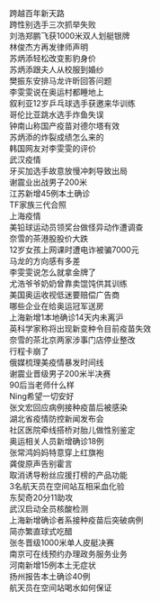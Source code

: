 跨越百年新天路  
跨性别选手三次抓举失败  
刘浩郑鹏飞获1000米双人划艇银牌  
林俊杰方再发律师声明  
苏炳添轻松改变影豹身价  
苏炳添跟夫人从校服到婚纱  
樊振东安排马龙许昕回答问题  
李雯雯说在奥运村都睡地上  
叙利亚12岁乒乓球选手获邀来华训练  
哥伦比亚跳水选手炸鱼失误  
钟南山称国产疫苗对德尔塔有效  
苏炳添的炸裂成绩怎么来的  
韩国网友对李雯雯的评价  
武汉疫情  
牙买加选手故意放慢冲刺导致出局  
谢震业出战男子200米  
江苏新增45例本土确诊  
TF家族三代合照  
上海疫情  
美铅球运动员领奖台做怪异动作遭调查  
奈雪的茶港股股价大跌  
12岁女孩上网课时遭电诈被骗7000元  
马龙的方向感有多差  
李雯雯说怎么就拿金牌了  
尤浩爷爷奶奶曾靠卖馄饨供其训练  
美国奥运收视低迷要赔偿广告商  
哪些企业在给奥运冠军送房  
上海新增1本地确诊14天内未离沪  
英科学家称将出现新变种令目前疫苗失效  
奈雪的茶北京两家涉事门店停业整改  
行程卡崩了  
俄媒梳理美疫情暴发时间线  
谢震业晋级男子200米半决赛  
90后当老师什么样  
Ning希望一切安好  
张文宏回应病例接种疫苗后被感染  
湖北省疫情防控新闻发布会  
社区医院牵线搭桥对胎儿做性别鉴定  
奥运相关人员新增确诊18例  
张常鸿妈妈特意穿上红旗袍  
龚俊原声告别霍言  
取消诱导粉丝应援打榜的产品功能  
3名航天员在空间站互相采血化验  
东契奇20分11助攻  
武汉启动全员核酸检测  
上海新增确诊者系接种疫苗后突破病例  
简亦繁直球式吃醋  
张冬晋级1000米单人皮艇决赛  
南京可在线预约办理政务服务业务  
河南新增15例本土无症状  
扬州报告本土确诊40例  
航天员在空间站喝水如何保证  
